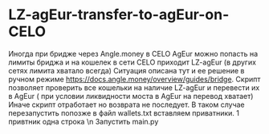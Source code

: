 # LZ-agEur-transfer-to-agEur-on-CELO
Иногда при  бридже через Angle.money в CELO AgEur можно попасть на лимиты бриджа и на кошелек в сети CELO приходит LZ-agEur (в других сетях лимита хватало всегда) Ситуация описана тут и ее решение в ручном режиме https://docs.angle.money/overview/guides/bridge. Скрипт позволяет проверить все кошельки на наличие LZ-agEur и перевести их в AgEur ( при условии ликвидности моста в AgEur на перевод хватает) Иначе скрипт отработает но возврата не последует. В таком случае перезапустить попозже
в файл wallets.txt вставляем приватники. 1 привтник одна строка \n
Запустить main.py
